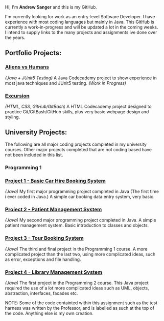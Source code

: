 Hi, I'm **Andrew Sanger** and this is my GitHub.

I'm currently looking for work as an entry-level Software Developer. I have experience with most coding languages but mainly in Java. This GitHub is currently a work-in-progress and will be updated a lot in the coming weeks. I intend to supply links to the many projects and assignments ive done over the years.

## Portfolio Projects:
### [Aliens vs Humans](https://github.com/Andrew-Sanger/aliens_vs_humans)
*(Java + JUnit5 Testing)*
A Java Codecademy project to show experience in most java techniques and JUnit5 testing. *(Work in Progress)* 
### [Excursion](https://github.com/Andrew-Sanger/Project-1-Excursion)
*(HTML, CSS, GitHub/GitBash)*
A HTML Codecademy project designed to practice Git/GitBash/GitHub skills, plus very basic webpage design and styling.

## University Projects:
The following are all major coding projects completed in my university courses. Other major projects completed that are not coding based have not been included in this list.

### Programming 1
### [Project 1 - Basic Car Hire Booking System](https://github.com/Andrew-Sanger/University-Project-01)
*(Java)*
My first major programming project completed in Java (The first time i ever coded in Java.) A simple car booking data entry system, very basic.

### [Project 2 - Patient Management System](https://github.com/Andrew-Sanger/University-Project-02)
*(Java)*
My second major programming project completed in Java. A simple patient management system. Basic introduction to classes and objects.

### [Project 3 - Tour Booking System](https://github.com/Andrew-Sanger/University-Project-03)
*(Java)*
The third and final project in the Programming 1 course. A more complicated project than the last two, using more complicated ideas, such as error, exceptions and file handling.

### [Project 4 - Library Management System](https://github.com/Andrew-Sanger/University-Project-04)
*(Java)*
The first project in the Programming 2 course. This Java project required the use of a lot more complicated ideas such as UML, objects, abstraction, interfaces, facades etc.

NOTE: Some of the code containted within this assignment such as the test harness was written by the Professor, and is labelled as such at the top of the code. Anything else is my own creation.
